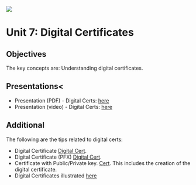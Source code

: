 <img src="https://github.com/billbuchanan/csn09112/blob/master/zadditional/top_csn09112.png"/>

# Unit 7: Digital Certificates
## Objectives


The key concepts are: Understanding digital certificates.



## Presentations<


* Presentation (PDF) - Digital Certs: <a href="https://asecuritysite.com/public/chapter06_digital_cert.pdf" target="_blank">here</a></li>
* Presentation (video) - Digital Certs: <a href="https://youtu.be/ZJ2G8KC1zDs" target="_blank">here</a> </li>



## Additional
The following are the tips related to digital certs:

* Digital Certificate [Digital Cert](https://asecuritysite.com/encryption/digitalcert).
* Digital Certificate (PFX) [Digital Cert](https://asecuritysite.com/encryption/digitalcert2).
* Certificate with Public/Private key. [Cert](https://asecuritysite.com/encryption/createcert). This includes the creation of the digital certificate.
* Digital Certificates illustrated [here](https://www.youtube.com/watch?v=KmQQOtZw2GQ)

  





 


